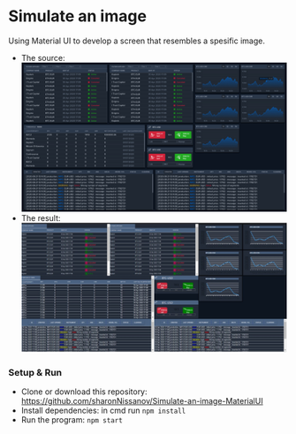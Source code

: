 # Simulate an image
Using Material UI to develop a screen that resembles a spesific image.
 - The source:
![source](src/images/img.png)
- The result:
 ![result](src/images/output.jpeg)


### Setup & Run

- Clone or download this repository: https://github.com/sharonNissanov/Simulate-an-image-MaterialUI
- Install dependencies: in cmd run ```npm install```
- Run the program: ```npm start```

